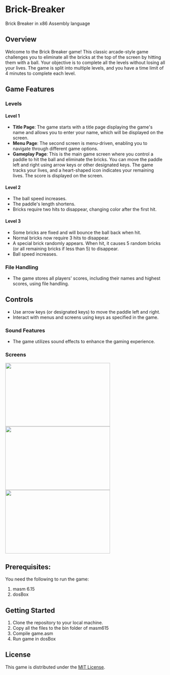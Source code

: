 # Brick-Breaker
Brick Breaker in x86 Assembly language 

## Overview

Welcome to the Brick Breaker game! This classic arcade-style game challenges you to eliminate all the bricks at the top of the screen by hitting them with a ball. Your objective is to complete all the levels without losing all your lives. The game is split into multiple levels, and you have a time limit of 4 minutes to complete each level.

## Game Features

### Levels

#### Level 1

- **Title Page**: The game starts with a title page displaying the game's name and allows you to enter your name, which will be displayed on the screen.
- **Menu Page**: The second screen is menu-driven, enabling you to navigate through different game options.
- **Gameplay Page**: This is the main game screen where you control a paddle to hit the ball and eliminate the bricks. You can move the paddle left and right using arrow keys or other designated keys. The game tracks your lives, and a heart-shaped icon indicates your remaining lives. The score is displayed on the screen.

#### Level 2

- The ball speed increases.
- The paddle's length shortens.
- Bricks require two hits to disappear, changing color after the first hit.

#### Level 3

- Some bricks are fixed and will bounce the ball back when hit.
- Normal bricks now require 3 hits to disappear.
- A special brick randomly appears. When hit, it causes 5 random bricks (or all remaining bricks if less than 5) to disappear.
- Ball speed increases.

### File Handling

- The game stores all players' scores, including their names and highest scores, using file handling.
  
## Controls

- Use arrow keys (or designated keys) to move the paddle left and right.
- Interact with menus and screens using keys as specified in the game.

### Sound Features

- The game utilizes sound effects to enhance the gaming experience.

### Screens
<img src="https://github.com/user-attachments/assets/256ef2ab-843b-4932-a5bf-f4fdea936791" width="330px" height="200px">
<img src="https://github.com/user-attachments/assets/19f7e959-09a1-4b71-aa8b-0b9843c1e66f" width="330px" height="200px">
<img src="https://github.com/user-attachments/assets/94ffd9d0-d2cc-478e-aec0-94e80db9faed" width="330px" height="200px">

## Prerequisites:

You need the following to run the game:
1. masm 6.15
2. dosBox

## Getting Started

1. Clone the repository to your local machine.
2. Copy all the files to the bin folder of masm615
3. Compile game.asm
4. Run game in dosBox

## License

This game is distributed under the [MIT License](LICENSE).
